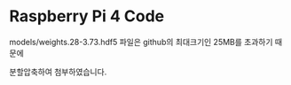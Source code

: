 # Raspberry Pi 4 Code

models/weights.28-3.73.hdf5 파일은 github의 최대크기인 25MB를 초과하기 때문에

분할압축하여 첨부하였습니다.
